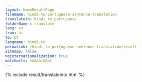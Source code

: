 ```yaml
---
layout: homeResultPage
fileName: hindi-to-portuguese-sentence-translation
translatein: hindi_to_portuguese
folderName : translate
lang: en
from: hi
to: pt
langname: hindi-to
permalink: /hindi-to-portuguese-sentence-translation/result
sitemap: false
nointernationalization: true
matchurls: en&&hi&&pt
---
```

{% include result/translateinto.html %}

<script src="/js/result/translation.js" data-foldername="{{page.folderName}}" data-lang="{{page.lang}}"></script>
